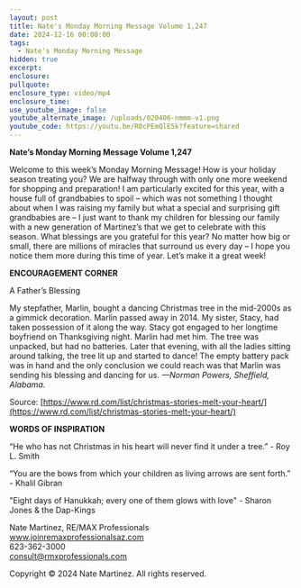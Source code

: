 ```yaml
---
layout: post
title: Nate's Monday Morning Message Volume 1,247
date: 2024-12-16 00:00:00
tags:
  - Nate's Monday Morning Message
hidden: true
excerpt:
enclosure:
pullquote:
enclosure_type: video/mp4
enclosure_time:
use_youtube_image: false
youtube_alternate_image: /uploads/020406-nmmm-v1.png
youtube_code: https://youtu.be/R0cPEmQlE5k?feature=shared
---
```

**Nate’s Monday Morning Message Volume 1,247**

Welcome to this week’s Monday Morning Message! How is your holiday season treating you? We are halfway through with only one more weekend for shopping and preparation! I am particularly excited for this year, with a house full of grandbabies to spoil – which was not something I thought about when I was raising my family but what a special and surprising gift grandbabies are – I just want to thank my children for blessing our family with a new generation of Martinez’s that we get to celebrate with this season. What blessings are you grateful for this year? No matter how big or small, there are millions of miracles that surround us every day – I hope you notice them more during this time of year. Let’s make it a great week!

**ENCOURAGEMENT CORNER**&nbsp;

A Father’s Blessing

My stepfather, Marlin, bought a dancing Christmas tree in the mid-2000s as a gimmick decoration. Marlin passed away in 2014. My sister, Stacy, had taken possession of it along the way. Stacy got engaged to her longtime boyfriend on Thanksgiving night. Marlin had met him. The tree was unpacked, but had no batteries. Later that evening, with all the ladies sitting around talking, the tree lit up and started to dance! The empty battery pack was in hand and the only conclusion we could reach was that Marlin was sending his blessing and dancing for us. *—Norman Powers, Sheffield, Alabama.*

Source: [https://www.rd.com/list/christmas-stories-melt-your-heart/](https://www.rd.com/list/christmas-stories-melt-your-heart/)

**WORDS OF INSPIRATION**

“He who has not Christmas in his heart will never find it under a tree.” - Roy L. Smith

“You are the bows from which your children as living arrows are sent forth.” - Khalil Gibran

"Eight days of Hanukkah; every one of them glows with love" - Sharon Jones & the Dap-Kings

Nate Martinez, RE/MAX Professionals<br>www.joinremaxprofessionalsaz.com<br>623-362-3000<br>consult@rmxprofessionals.com

Copyright © 2024 Nate Martinez. All rights reserved.